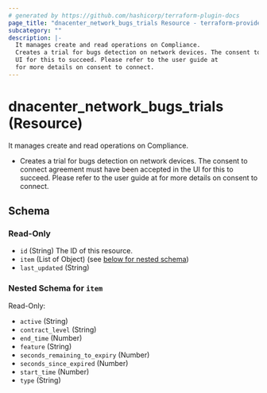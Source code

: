 ```yaml
---
# generated by https://github.com/hashicorp/terraform-plugin-docs
page_title: "dnacenter_network_bugs_trials Resource - terraform-provider-dnacenter"
subcategory: ""
description: |-
  It manages create and read operations on Compliance.
  Creates a trial for bugs detection on network devices. The consent to connect agreement must have been accepted in the
  UI for this to succeed. Please refer to the user guide at
  for more details on consent to connect.
---
```


# dnacenter_network_bugs_trials (Resource)

It manages create and read operations on Compliance.

- Creates a trial for bugs detection on network devices. The consent to connect agreement must have been accepted in the
UI for this to succeed. Please refer to the user guide at
 for more details on consent to connect.



<!-- schema generated by tfplugindocs -->
## Schema

### Read-Only

- `id` (String) The ID of this resource.
- `item` (List of Object) (see [below for nested schema](#nestedatt--item))
- `last_updated` (String)

<a id="nestedatt--item"></a>
### Nested Schema for `item`

Read-Only:

- `active` (String)
- `contract_level` (String)
- `end_time` (Number)
- `feature` (String)
- `seconds_remaining_to_expiry` (Number)
- `seconds_since_expired` (Number)
- `start_time` (Number)
- `type` (String)
